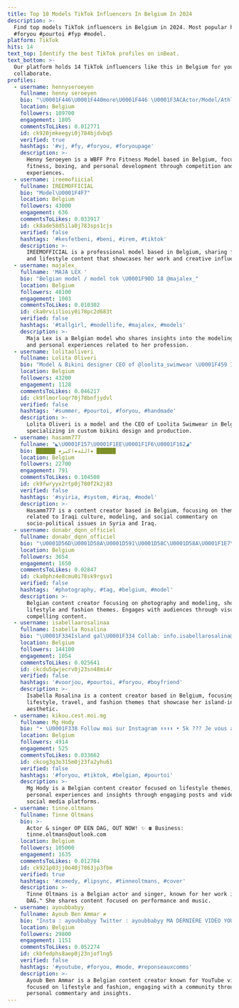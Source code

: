 ```yaml
---
title: Top 10 Models TikTok Influencers In Belgium In 2024
description: >-
  Find top models TikTok influencers in Belgium in 2024. Most popular hashtags:
  #foryou #pourtoi #fyp #model.
platform: TikTok
hits: 14
text_top: Identify the best TikTok profiles on inBeat.
text_bottom: >-
  Our platform holds 14 TikTok influencers like this in Belgium for you to
  collaborate.
profiles:
  - username: hennyseroeyen
    fullname: henny seroeyen
    bio: "\U0001F446\U0001F440more\U0001F446 \U0001F3ACActor/Model/Athlete \U0001F447tap to follow\U0001F447"
    location: Belgium
    followers: 109700
    engagement: 1805
    commentsToLikes: 0.012771
    id: ck920jmkeegyi0j784bjdvbq5
    verified: true
    hashtags: '#vj, #fy, #foryou, #foryoupage'
    description: >-
      Henny Seroeyen is a WBFF Pro Fitness Model based in Belgium, focused on
      fitness, boxing, and personal development through competition and learning
      experiences.
  - username: ireemofiicial
    fullname: IREEMOFFICIAL
    bio: "Model\U0001F4F7"
    location: Belgium
    followers: 43000
    engagement: 636
    commentsToLikes: 0.033917
    id: ck8ade58d5ila0j783sps1cjs
    verified: false
    hashtags: '#kesfetbeni, #beni, #irem, #tiktok'
    description: >-
      IREEMOFFICIAL is a professional model based in Belgium, sharing fashion
      and lifestyle content that showcases her work and creative influences.
  - username: majalex_
    fullname: 'MAJA LEX '
    bio: "Belgian model / model tok \U0001F90D 18 @majalex_"
    location: Belgium
    followers: 48100
    engagement: 1003
    commentsToLikes: 0.010302
    id: cka0rviilioiy0i78pc2d683t
    verified: false
    hashtags: '#tallgirl, #modellife, #majalex, #models'
    description: >-
      Maja Lex is a Belgian model who shares insights into the modeling industry
      and personal experiences related to her profession.
  - username: lolitaoliveri
    fullname: Lolita Oliveri
    bio: "Model & Bikini designer CEO of @loolita_swimwear \U0001F459 I SEW & SELL CUSTOM BIKINI"
    location: Belgium
    followers: 43200
    engagement: 1128
    commentsToLikes: 0.046217
    id: ck9flmorloqr70j78bnfjydvl
    verified: false
    hashtags: '#summer, #pourtoi, #foryou, #handmade'
    description: >-
      Lolita Oliveri is a model and the CEO of Loolita Swimwear in Belgium,
      specializing in custom bikini design and production.
  - username: hasamm777
    fullname: "◣\U0001F157\U0001F1EE\U0001F1F6\U0001F162◢"
    bio: ██████ ★الله★اكبر★ ██████
    location: Belgium
    followers: 22700
    engagement: 791
    commentsToLikes: 0.104508
    id: ck9fwryyx2rtp0j780f2k2j83
    verified: false
    hashtags: '#syiria, #system, #iraq, #model'
    description: >-
      Hasamm777 is a content creator based in Belgium, focusing on themes
      related to Iraqi culture, modeling, and social commentary on
      socio-political issues in Syria and Iraq.
  - username: donabr_dqnn_officiel
    fullname: donabr_dqnn_officiel
    bio: "\U0001D56D\U0001D58A\U0001D591\U0001D58C\U0001D58A\U0001F1E7\U0001F1EA \U0001D7D9\U0001D7E0 \U0001D6A2\U0001D68E\U0001D68A\U0001D69B\U0001D69C ꙆƮᙅᖴ 5Ʈᙖ\U0001F973\U0001F4AA\U0001F973 \U0001D7D9Ƽ~\U0001D7D9ϩ~\U0001D7D9९ \U0001F46B\U0001F48D❤\U0001F491\U0001F970"
    location: Belgium
    followers: 3654
    engagement: 1650
    commentsToLikes: 0.02847
    id: cka0phz4e8cmu0i78sk9rgsv1
    verified: false
    hashtags: '#photography, #tag, #belgium, #model'
    description: >-
      Belgian content creator focusing on photography and modeling, showcasing
      lifestyle and fashion themes. Engages with audiences through visually
      compelling content.
  - username: isabellaarosalinaa
    fullname: Isabella Rosalina
    bio: "\U0001F334Island gal\U0001F334 Collab: info.isabellarosalina@gmail.com"
    location: Belgium
    followers: 144100
    engagement: 1054
    commentsToLikes: 0.025641
    id: ckcdu5qwjecrv0j23sn48mi4r
    verified: false
    hashtags: '#voorjou, #pourtoi, #foryou, #boyfriend'
    description: >-
      Isabella Rosalina is a content creator based in Belgium, focusing on
      lifestyle, travel, and fashion themes that showcase her island-inspired
      aesthetic.
  - username: kikou.cest.moi.mg
    fullname: Mg Hody
    bio: "• \U0001F338 Follow moi sur Instagram ⬆️⬆️⬆️⬆️ • 5k ??? Je vous aime ! \U0001F506"
    location: Belgium
    followers: 4914
    engagement: 525
    commentsToLikes: 0.033662
    id: ckcog3g3o315m0j23fa2yhu61
    verified: false
    hashtags: '#foryou, #tiktok, #belgian, #pourtoi'
    description: >-
      Mg Hody is a Belgian content creator focused on lifestyle themes, sharing
      personal experiences and insights through engaging posts and videos on
      social media platforms.
  - username: tinne.oltmans
    fullname: Tinne Oltmans
    bio: >-
      Actor & singer OP EEN DAG, OUT NOW! ✨ ☎ Business:
      tinne.oltmans@outlook.com
    location: Belgium
    followers: 105000
    engagement: 1635
    commentsToLikes: 0.012704
    id: ck921p03jj0o40j7863jp3fbm
    verified: true
    hashtags: '#comedy, #lipsync, #tinneoltmans, #cover'
    description: >-
      Tinne Oltmans is a Belgian actor and singer, known for her work in "OP EEN
      DAG." She shares content focused on performance and music.
  - username: ayoubbabyy
    fullname: Ayoub Ben Ammar ≠
    bio: "Insta : ayoubbabyy Twitter : ayoubbabyy MA DERNIÈRE VIDÉO YOUTUBE \U0001F630⬇️ ⇩"
    location: Belgium
    followers: 29800
    engagement: 1151
    commentsToLikes: 0.052274
    id: ckbfedphs8aep0j23njoflng5
    verified: false
    hashtags: '#youtube, #foryou, #mode, #reponseauxcomms'
    description: >-
      Ayoub Ben Ammar is a Belgian content creator known for YouTube videos
      focused on lifestyle and fashion, engaging with a community through
      personal commentary and insights.
---
```



